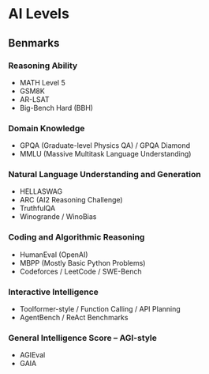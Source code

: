 
# AI Levels

## Benmarks

### Reasoning Ability
- MATH Level 5
- GSM8K
- AR-LSAT
- Big-Bench Hard (BBH)

### Domain Knowledge
- GPQA (Graduate-level Physics QA)  /  GPQA Diamond
- MMLU (Massive Multitask Language Understanding)

### Natural Language Understanding and Generation 
- HELLASWAG
- ARC (AI2 Reasoning Challenge)
- TruthfulQA
- Winogrande / WinoBias

### Coding and Algorithmic Reasoning 
- HumanEval (OpenAI)
- MBPP (Mostly Basic Python Problems)
- Codeforces / LeetCode / SWE-Bench

### Interactive Intelligence 
- Toolformer-style / Function Calling / API Planning
- AgentBench / ReAct Benchmarks


### General Intelligence Score – AGI-style  
- AGIEval
- GAIA




